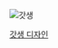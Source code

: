 ![갓생](https://user-images.githubusercontent.com/81136764/226527280-218dd8d9-bda4-4640-9629-fe0c90779115.png)


[갓생 디자인](https://github.com/Sunghun-GirlFriend/.github/files/11025277/default.pdf)
